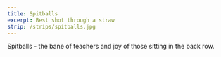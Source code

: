 ```yaml
---
title: Spitballs
excerpt: Best shot through a straw
strip: /strips/spitballs.jpg
---
```


Spitballs - the bane of teachers and joy of those sitting in the back row.